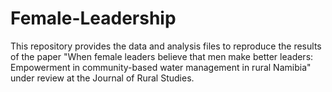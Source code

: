 # Female-Leadership
This repository provides the data and analysis files to reproduce the results of the paper "When female leaders believe that men make better leaders: Empowerment in community-based water management in rural Namibia" under review at the Journal of Rural Studies.
